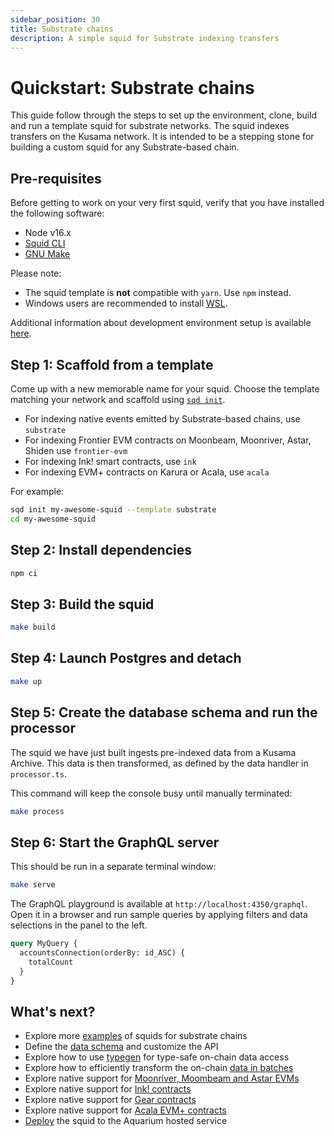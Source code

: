 ```yaml
---
sidebar_position: 30
title: Substrate chains
description: A simple squid for Substrate indexing transfers
---
```


# Quickstart: Substrate chains

This guide follow through the steps to set up the environment, clone, build and run a template squid for substrate networks. The squid indexes transfers on the Kusama network. It is intended to be a stepping stone for building a custom squid for any Substrate-based chain.

## Pre-requisites

Before getting to work on your very first squid, verify that you have installed the following software: 

- Node v16.x
- [Squid CLI](/squid-cli)
- [GNU Make](https://www.gnu.org/software/make/)

Please note:
- The squid template is **not** compatible with `yarn`. Use `npm` instead.
- Windows users are recommended to install [WSL](https://docs.microsoft.com/en-us/windows/wsl/).

Additional information about development environment setup is available [here](/tutorials/development-environment-set-up).

## Step 1: Scaffold from a template

Come up with a new memorable name for your squid. Choose the template matching your network and 
scaffold using [`sqd init`](/squid-cli/init).

- For indexing native events emitted by Substrate-based chains, use `substrate` 
- For indexing Frontier EVM contracts on Moonbeam, Moonriver, Astar, Shiden use `frontier-evm`
- For indexing Ink! smart contracts, use `ink`
- For indexing EVM+ contracts on Karura or Acala, use `acala`

For example:

```bash
sqd init my-awesome-squid --template substrate
cd my-awesome-squid
```

## Step 2: Install dependencies

```bash
npm ci
```

## Step 3: Build the squid

```bash
make build
```

## Step 4: Launch Postgres and detach

```bash
make up
```


## Step 5: Create the database schema and run the processor

 The squid we have just built ingests pre-indexed data from a Kusama Archive. This data is then transformed, as defined by the data handler in `processor.ts`.
 
 This command will keep the console busy until manually terminated:

```bash
make process
```

## Step 6: Start the GraphQL server

This should be run in a separate terminal window:

```bash
make serve
```

The GraphQL playground is available at `http://localhost:4350/graphql`. Open it in a browser and run
sample queries by applying filters and data selections in the panel to the left.

```graphql
query MyQuery {
  accountsConnection(orderBy: id_ASC) {
    totalCount
  }
}
```

## What's next?

- Explore more [examples](/develop-a-squid/examples#substrate-processor) of squids for substrate chains
- Define the [data schema](/develop-a-squid/schema-file) and customize the API
- Explore how to use [typegen](/develop-a-squid/typegen/squid-substrate-typegen) for type-safe on-chain data access
- Explore how to efficiently transform the on-chain [data in batches](/develop-a-squid/substrate-processor)
- Explore native support for [Moonriver, Moombeam and Astar EVMs](/develop-a-squid/substrate-processor/evm-support)
- Explore native support for [Ink! contracts](/develop-a-squid/substrate-processor/wasm-support)
- Explore native support for [Gear contracts](/develop-a-squid/substrate-processor/gear-support)
- Explore native support for [Acala EVM+ contracts](/develop-a-squid/substrate-processor/acala-evm-support)
- [Deploy](/deploy-squid) the squid to the Aquarium hosted service
